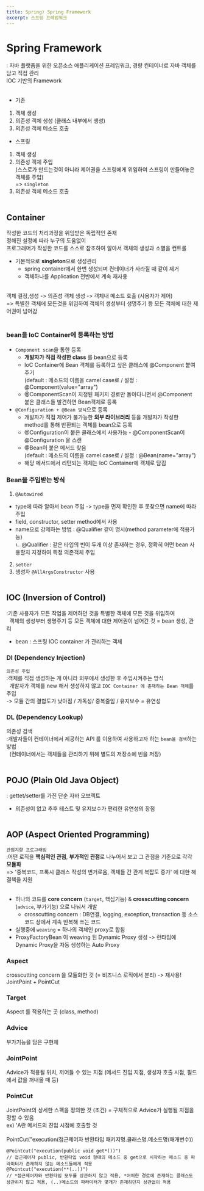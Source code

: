 ```yaml
---
title: Spring) Spring Framework
excerpt: 스프링 프레임워크
---
```


# Spring Framework
: 자바 플랫폼을 위한 오픈소스 애플리케이션 프레임워크, 경량 컨테이너로 자바 객체를 담고 직접 관리  
IOC 기반의 Framework <br/><br/>

- 기존
1. 객체 생성
2. 의존성 객체 생성 (클래스 내부에서 생성)
3. 의존성 객체 메소드 호출

- 스프링
1. 객체 생성
2. 의존성 객체 주입  
(스스로가 만드는것이 아니라 제어권을 스프링에게 위임하여 스프링이 만들어놓은 객체를 주입)  
=> `singleton`  
3. 의존성 객체 메소드 호출 <br/><br/>


## Container
작성한 코드의 처리과정을 위임받은 독립적인 존재  
정해진 설정에 따라 누구의 도움없이  
프로그래머가 작성한 코드를 스스로 참조하여 알아서 객체의 생성과 소멸을 컨트롤  
- 기본적으로 **singleton**으로 생성관리  
  - spring container에서 한번 생성되며 컨테이너가 사라질 때 같이 제거
  - 객체하나를 Application 전반에서 계속 재사용 <br/><br/>

객체 결정,생성 -> 의존성 객체 생성 -> 객체내 메소드 호출 (사용자가 제어)  
=> 특별한 객체에 모든것을 위임하여 객체의 생성부터 생명주기 등 모든 객체에 대한 제어권이 넘어감 <br/><br/>

### bean을 IoC Container에 등록하는 방법
- `Component scan`을 통한 등록
  - **개발자가 직접 작성한 class** 를 bean으로 등록
  - IoC Container에 Bean 객체를 등록하고 싶은 클래스에 @Component 붙여주기  
    (default : 메소드의 이름을 camel case로 / 설정 : @Component(value="array")
  - @ComponentScan이 지정된 패키지 경로만 돌아다니면서 @Component 붙은 클래스들 발견하면 Bean객체로 등록
- `@Configuration + @Bean 방식`으로 등록
  - 개발자가 직접 제어가 불가능한 **외부 라이브러리** 등을 개발자가 작성한 method를 통해 반환되는 객체를 bean으로 등록
  - @Configuration이 붙은 클래스에서 사용가능 - @ComponentScan이 @Configuration 을 스캔
  - @Bean이 붙은 메서드 찾음  
    (default : 메소드의 이름을 camel case로 / 설정 : @Bean(name="array")
  - 해당 메서드에서 리턴되는 객체는 IoC Container에 객체로 담김 

### Bean을 주입받는 방식
1. `@Autowired`
  - type에 따라 알아서 bean 주입 -> type을 먼저 확인한 후 못찾으면 name에 따라 주입
  - field, constructor, setter method에서 사용  
  - name으로 강제하는 방법 : @Qualifier 같이 명시(method parameter에 적용가능)  
  ㄴ @Qualifier : 같은 타입의 빈이 두개 이상 존재하는 경우, 정확히 어떤 bean 사용할지 지정하여 특정 의존객체 주입  
2. `setter`
3. 생성자 `@AllArgsConstructor` 사용 <br/><br/>


## IOC (Inversion of Control)
:기존 사용자가 모든 작업을 제어하던 것을 특별한 객체에 모든 것을 위임하여  
&nbsp; 객체의 생성부터 생명주기 등 모든 객체에 대한 제어권이 넘어간 것 = bean 생성, 관리  
- bean : 스프링 IOC container 가 관리하는 객체

### DI (Dependency Injection)
`의존성 주입`    
:객체를 직접 생성하는 게 아니라 외부에서 생성한 후 주입시켜주는 방식  
&nbsp; 개발자가 객체를 new 해서 생성하지 않고 `IOC Container 에 존재하는 Bean 객체`를 주입  
-> 모듈 간의 결합도가 낮아짐 / 가독성/ 중복줄임 / 유지보수 = 유연성 

### DL (Dependency Lookup)
의존성 검색    
:개발자들이 컨테이너에서 제공하는 API 를 이용하여 사용하고자 하는 `bean을 검색`하는 방법  
&nbsp; (컨테이너에서는 객체들을 관리하기 위해 별도의 저장소에 빈을 저장) <br/><br/>


## POJO (Plain Old Java Object)
:  gettet/setter를 가진 단순 자바 오브젝트  
- 의존성이 없고 추후 테스트 및 유지보수가 편리한 유연성의 장점 <br/><br/>


## AOP (Aspect Oriented Programming)
`관점지향 프로그래밍`    
:어떤 로직을 **핵심적인 관점**, **부가적인 관점**로 나누어서 보고 그 관점을 기준으로 각각 **모듈화**  
=> '중복코드, 프록시 클래스 작성의 번거로움, 객체들 간 관계 복잡도 증가' 에 대한 해결책을 지원 <br/><br/>

- 하나의 코드를 **core concern** (`target`, 핵심기능) & **crosscutting concern** (`advice`, 부가기능) 으로 나눠서 개발  
  - crosscutting concern : DB연결, logging, exception, transaction 등 소스코드 상에서 계속 반복해 쓰는 코드  
- 실행중에 `weaving` = 하나의 객체인 proxy로 합침
- ProxyFactoryBean 이 weaving 된 Dynamic Proxy 생성 -> 런타임에 Dynamic Proxy을 자동 생성하는 Auto Proxy  

### Aspect
crosscutting concern 을 모듈화한 것 (= 비즈니스 로직에서 분리) -> 재사용!  
JointPoint + PointCut

### Target
Aspect 를 적용하는 곳 (class, method)

### Advice 
부가기능을 담은 구현체  

### JointPoint
Advice가 적용될 위치, 끼어들 수 있는 지점 (메서드 진입 지점, 생성자 호출 시점, 필드에서 값을 꺼내올 때 등)

### PointCut
JointPoint의 상세한 스펙을 정의한 것 (조건) = 구체적으로 Advice가 실행될 지점을 정할 수 있음  
ex) 'A란 메서드의 진입 시점에 호출할 것  <br/><br/>
PointCut("execution(접근제어자 반환타입 패키지명.클래스명.메소드명(매개변수))  
```
@Pointcut("execution(public void get*())") 
// 접근제어자 public, 반환타입 void 형태의 메소드 중 get으로 시작하는 메소드 중 파라미터가 존재하지 않는 메소드들에게 적용
@Pointcut("execution(**(..))") 
// *접근제어자와 반환타입 모두를 상관하지 않고 적용, *어떠한 경로에 존재하는 클래스도 상관하지 않고 적용, (..)메소드의 파라미터가 몇개가 존재하던지 상관없이 적용
```
<br/>
